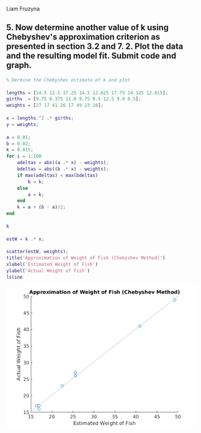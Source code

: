 Liam Fruzyna

## 5. Now determine another value of k using Chebyshev's approximation criterion as presented in section 3.2 and 7. 2. Plot the data and the resulting model fit. Submit code and graph.

```matlab
% Dermine the Chebyshev estimate of k and plot

lengths = [14.5 12.5 17.25 14.5 12.625 17.75 14.125 12.615];
girths  = [9.75 8.375 11.0 9.75 8.5 12.5 9.0 8.5];
weights = [27 17 41 26 17 49 23 16];

x = lengths.^2 .* girths;
y = weights;

a = 0.01;
b = 0.02;
k = 0.015;
for i = 1:100
    adeltas = abs((a .* x) - weights);
    bdeltas = abs((b .* x) - weights);
    if max(adeltas) < max(bdeltas)
        b = k;
    else
        a = k;
    end
    k = a + (b - a)/2;
end

k

estW = k .* x;

scatter(estW, weights);
title('Approximation of Weight of Fish (Chebyshev Method)')
xlabel('Estimated Weight of Fish')
ylabel('Actual Weight of Fish')
lsline
```



![](hw4-5.png)